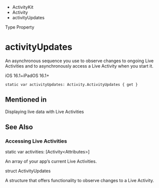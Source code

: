 

- ActivityKit
- Activity
-  activityUpdates 

Type Property

# activityUpdates

An asynchronous sequence you use to observe changes to ongoing Live Activities and to asynchronously access a Live Activity when you start it.

iOS 16.1+iPadOS 16.1+

``` source
static var activityUpdates: Activity.ActivityUpdates { get }
```

## Mentioned in 

Displaying live data with Live Activities

## See Also

### Accessing Live Activities

static var activities: [Activity&lt;Attributes>]

An array of your app’s current Live Activities.

struct ActivityUpdates

A structure that offers functionality to observe changes to a Live Activity.

